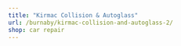 ```yaml
---
title: "Kirmac Collision & Autoglass"
url: /burnaby/kirmac-collision-and-autoglass-2/
shop: car repair
---
```

